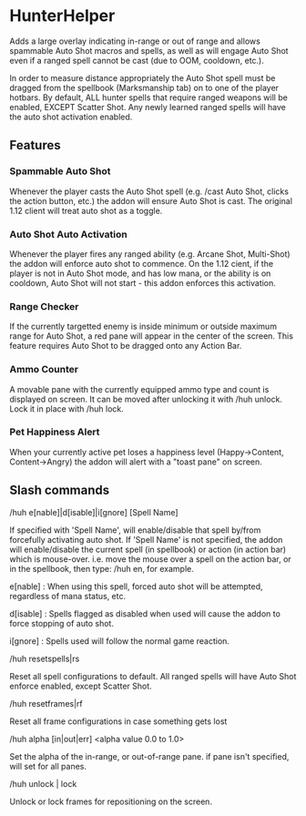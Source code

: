 # HunterHelper

Adds a large overlay indicating in-range or out of range and allows spammable Auto Shot macros and spells, as well as will engage Auto Shot even if a ranged spell cannot be cast (due to OOM, cooldown, etc.).

In order to measure distance appropriately the Auto Shot spell must be dragged from the spellbook (Marksmanship tab) on to one of the player hotbars.
By default, ALL hunter spells that require ranged weapons will be enabled, EXCEPT Scatter Shot.
Any newly learned ranged spells will have the auto shot activation enabled.

## Features

### Spammable Auto Shot
Whenever the player casts the Auto Shot spell (e.g. /cast Auto Shot, clicks the action button, etc.) the addon will ensure Auto Shot is cast. The original 1.12 client will treat auto shot as a toggle.

### Auto Shot Auto Activation
Whenever the player fires any ranged ability (e.g. Arcane Shot, Multi-Shot) the addon will enforce auto shot to commence. On the 1.12 cient, if the player is not in Auto Shot mode, and has low mana, or the ability is on cooldown, Auto Shot will not start - this addon enforces this activation.

### Range Checker
If the currently targetted enemy is inside minimum or outside maximum range for Auto Shot, a red pane will appear in the center of the screen. This feature requires Auto Shot to be dragged onto any Action Bar.

### Ammo Counter
A movable pane with the currently equipped ammo type and count is displayed on screen. It can be moved after unlocking it with /huh unlock. Lock it in place with /huh lock.

### Pet Happiness Alert
When your currently active pet loses a happiness level (Happy->Content, Content->Angry) the addon will alert with a "toast pane" on screen.

## Slash commands
/huh e[nable]|d[isable]|i[gnore] [Spell Name]

If specified with 'Spell Name', will enable/disable that spell by/from forcefully activating auto shot.
If 'Spell Name' is not specified, the addon will enable/disable the current spell (in spellbook) or action (in action bar) which is mouse-over.
i.e. move the mouse over a spell on the action bar, or in the spellbook, then type: /huh en, for example.

e[nable] : When using this spell, forced auto shot will be attempted, regardless of mana status, etc.

d[isable] : Spells flagged as disabled when used will cause the addon to force stopping of auto shot. 

i[gnore] : Spells used will follow the normal game reaction.
		
/huh resetspells|rs

Reset all spell configurations to default. All ranged spells will have Auto Shot enforce enabled, except Scatter Shot.		

/huh  resetframes|rf

Reset all frame configurations in case something gets lost

/huh alpha [in|out|err] <alpha value 0.0 to 1.0>

Set the alpha of the in-range, or out-of-range pane. if pane isn't specified, will set for all panes.

/huh unlock | lock

Unlock or lock frames for repositioning on the screen.
